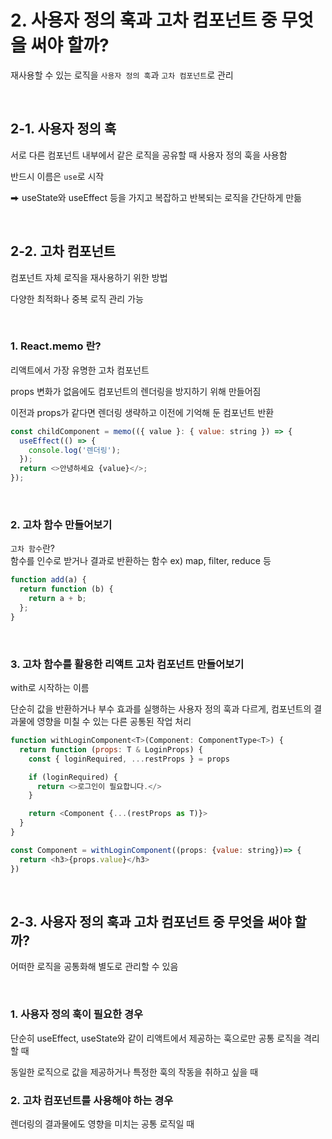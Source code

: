 # 2. 사용자 정의 훅과 고차 컴포넌트 중 무엇을 써야 할까?

재사용할 수 있는 로직을 `사용자 정의 훅`과 `고차 컴포넌트`로 관리

<br>

## 2-1. 사용자 정의 훅

서로 다른 컴포넌트 내부에서 같은 로직을 공유할 때 사용자 정의 훅을 사용함

반드시 이름은 `use`로 시작

⮕ useState와 useEffect 등을 가지고 복잡하고 반복되는 로직을 간단하게 만듦

<br>

## 2-2. 고차 컴포넌트

컴포넌트 자체 로직을 재사용하기 위한 방법

다양한 최적화나 중복 로직 관리 가능

<br>

### 1. React.memo 란?

리액트에서 가장 유명한 고차 컴포넌트

props 변화가 없음에도 컴포넌트의 렌더링을 방지하기 위해 만들어짐

이전과 props가 같다면 렌더링 생략하고 이전에 기억해 둔 컴포넌트 반환

```js
const childComponent = memo(({ value }: { value: string }) => {
  useEffect(() => {
    console.log('렌더링');
  });
  return <>안녕하세요 {value}</>;
});
```

<br>

### 2. 고차 함수 만들어보기

`고차 함수`란?
<br>
함수를 인수로 받거나 결과로 반환하는 함수 ex) map, filter, reduce 등

```js
function add(a) {
  return function (b) {
    return a + b;
  };
}
```

<br>

### 3. 고차 함수를 활용한 리액트 고차 컴포넌트 만들어보기

with로 시작하는 이름

단순히 값을 반환하거나 부수 효과를 실행하는 사용자 정의 훅과 다르게, 컴포넌트의 결과물에 영향을 미칠 수 있는 다른 공통된 작업 처리

```js
function withLoginComponent<T>(Component: ComponentType<T>) {
  return function (props: T & LoginProps) {
    const { loginRequired, ...restProps } = props

    if (loginRequired) {
      return <>로그인이 필요합니다.</>
    }

    return <Component {...(restProps as T)}>
  }
}

const Component = withLoginComponent((props: {value: string})=> {
  return <h3>{props.value}</h3>
})
```

<br>

## 2-3. 사용자 정의 훅과 고차 컴포넌트 중 무엇을 써야 할까?

어떠한 로직을 공통화해 별도로 관리할 수 있음

<br>

### 1. 사용자 정의 훅이 필요한 경우

단순히 useEffect, useState와 같이 리액트에서 제공하는 훅으로만 공통 로직을 격리할 때

동일한 로직으로 값을 제공하거나 특정한 훅의 작동을 취하고 싶을 때

### 2. 고차 컴포넌트를 사용해야 하는 경우

렌더링의 결과물에도 영향을 미치는 공통 로직일 때
